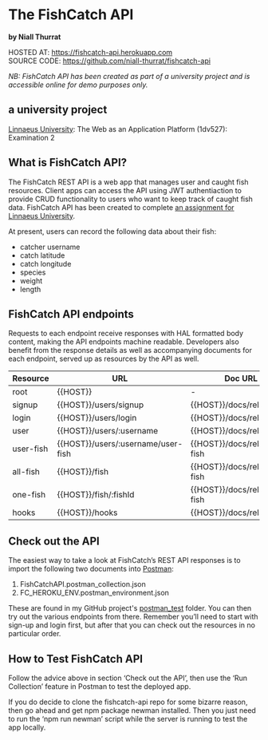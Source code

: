 # The FishCatch API
**by Niall Thurrat**  

HOSTED AT: https://fishcatch-api.herokuapp.com  
SOURCE CODE: https://github.com/niall-thurrat/fishcatch-api

_NB: FishCatch API has been created as part of a university project and is accessible online for demo purposes only._

## a university project

[Linnaeus University]( https://lnu.se/en/): The Web as an Application Platform (1dv527): Examination 2

## What is FishCatch API?

The FishCatch REST API is a web app that manages user and caught fish resources. Client apps can access the API using JWT authentiaction to provide CRUD functionality to users who want to keep track of caught fish data. FishCatch API has been created to complete [an assignment for Linnaeus University](https://github.com/niall-thurrat/fishcatch-api/tree/master/docs/assignment.md).

At present, users can record the following data about their fish:

- catcher username
- catch latitude
- catch longitude
- species
- weight
- length

## FishCatch API endpoints

Requests to each endpoint receive responses with HAL formatted body content, making the API endpoints machine readable. Developers also benefit from the response details as well as accompanying documents for each endpoint, served up as resources by the API as well.

|  Resource  |  URL  |  Doc URL  |  
|  ---------  |  ------------  |  -------  |  
|  root  |  {{HOST}}  |  -  |  
|  signup  |  {{HOST}}/users/signup  |  {{HOST}}/docs/rels/signup  |  
|  login  |  {{HOST}}/users/login  |  {{HOST}}/docs/rels/login  |
|  user  |  {{HOST}}/users/:username  |  {{HOST}}/docs/rels/user  |
|  user-fish  |  {{HOST}}/users/:username/user-fish  | {{HOST}}/docs/rels/user-fish  |
|  all-fish  |  {{HOST}}/fish  | {{HOST}}/docs/rels/all-fish   |
|  one-fish   |  {{HOST}}/fish/:fishId  |  {{HOST}}/docs/rels/one-fish  |
|  hooks |  {{HOST}}/hooks  |  {{HOST}}/docs/rels/hooks  |

## Check out the API

The easiest way to take a look at FishCatch’s REST API responses is to import the following two documents into [Postman](https://learning.postman.com/docs/postman/sending-api-requests/requests/): 

1. FishCatchAPI.postman_collection.json
2. FC_HEROKU_ENV.postman_environment.json

These are found in my GitHub project's [postman_test](https://github.com/niall-thurrat/fishcatch-api/tree/master/postman_test) folder. You can then try out the various endpoints from there. Remember you’ll need to start with sign-up and login first, but after that you can check out the resources in no particular order.

## How to Test FishCatch API

Follow the advice above in section ‘Check out the API’, then use the ‘Run Collection’ feature in Postman to test the deployed app.

If you do decide to clone the fishcatch-api repo for some bizarre reason, then go ahead and get npm package newman installed. Then you just need to run the ‘npm run newman’ script while the server is running to test the app locally.
